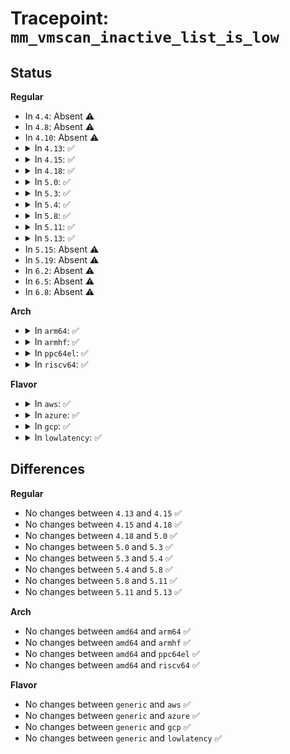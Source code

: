 # Tracepoint: <code>mm_vmscan_inactive_list_is_low</code>

## Status
<b>Regular</b>
<ul>
<li>
In <code>4.4</code>: Absent ⚠️
</li>
<li>
In <code>4.8</code>: Absent ⚠️
</li>
<li>
In <code>4.10</code>: Absent ⚠️
</li>
<li>
<details>
<summary>In <code>4.13</code>: ✅</summary>

Event:

```c
struct trace_event_raw_mm_vmscan_inactive_list_is_low {
    struct trace_entry ent;
    int nid;
    int reclaim_idx;
    long unsigned int total_inactive;
    long unsigned int inactive;
    long unsigned int total_active;
    long unsigned int active;
    long unsigned int ratio;
    int reclaim_flags;
    char __data[0];
};
```
Function:

```c
void trace_event_raw_event_mm_vmscan_inactive_list_is_low(void *__data, int nid, int reclaim_idx, long unsigned int total_inactive, long unsigned int inactive, long unsigned int total_active, long unsigned int active, long unsigned int ratio, int file);
```
</details>
</li>
<li>
<details>
<summary>In <code>4.15</code>: ✅</summary>

Event:

```c
struct trace_event_raw_mm_vmscan_inactive_list_is_low {
    struct trace_entry ent;
    int nid;
    int reclaim_idx;
    long unsigned int total_inactive;
    long unsigned int inactive;
    long unsigned int total_active;
    long unsigned int active;
    long unsigned int ratio;
    int reclaim_flags;
    char __data[0];
};
```
Function:

```c
void trace_event_raw_event_mm_vmscan_inactive_list_is_low(void *__data, int nid, int reclaim_idx, long unsigned int total_inactive, long unsigned int inactive, long unsigned int total_active, long unsigned int active, long unsigned int ratio, int file);
```
</details>
</li>
<li>
<details>
<summary>In <code>4.18</code>: ✅</summary>

Event:

```c
struct trace_event_raw_mm_vmscan_inactive_list_is_low {
    struct trace_entry ent;
    int nid;
    int reclaim_idx;
    long unsigned int total_inactive;
    long unsigned int inactive;
    long unsigned int total_active;
    long unsigned int active;
    long unsigned int ratio;
    int reclaim_flags;
    char __data[0];
};
```
Function:

```c
void trace_event_raw_event_mm_vmscan_inactive_list_is_low(void *__data, int nid, int reclaim_idx, long unsigned int total_inactive, long unsigned int inactive, long unsigned int total_active, long unsigned int active, long unsigned int ratio, int file);
```
</details>
</li>
<li>
<details>
<summary>In <code>5.0</code>: ✅</summary>

Event:

```c
struct trace_event_raw_mm_vmscan_inactive_list_is_low {
    struct trace_entry ent;
    int nid;
    int reclaim_idx;
    long unsigned int total_inactive;
    long unsigned int inactive;
    long unsigned int total_active;
    long unsigned int active;
    long unsigned int ratio;
    int reclaim_flags;
    char __data[0];
};
```
Function:

```c
void trace_event_raw_event_mm_vmscan_inactive_list_is_low(void *__data, int nid, int reclaim_idx, long unsigned int total_inactive, long unsigned int inactive, long unsigned int total_active, long unsigned int active, long unsigned int ratio, int file);
```
</details>
</li>
<li>
<details>
<summary>In <code>5.3</code>: ✅</summary>

Event:

```c
struct trace_event_raw_mm_vmscan_inactive_list_is_low {
    struct trace_entry ent;
    int nid;
    int reclaim_idx;
    long unsigned int total_inactive;
    long unsigned int inactive;
    long unsigned int total_active;
    long unsigned int active;
    long unsigned int ratio;
    int reclaim_flags;
    char __data[0];
};
```
Function:

```c
void trace_event_raw_event_mm_vmscan_inactive_list_is_low(void *__data, int nid, int reclaim_idx, long unsigned int total_inactive, long unsigned int inactive, long unsigned int total_active, long unsigned int active, long unsigned int ratio, int file);
```
</details>
</li>
<li>
<details>
<summary>In <code>5.4</code>: ✅</summary>

Event:

```c
struct trace_event_raw_mm_vmscan_inactive_list_is_low {
    struct trace_entry ent;
    int nid;
    int reclaim_idx;
    long unsigned int total_inactive;
    long unsigned int inactive;
    long unsigned int total_active;
    long unsigned int active;
    long unsigned int ratio;
    int reclaim_flags;
    char __data[0];
};
```
Function:

```c
void trace_event_raw_event_mm_vmscan_inactive_list_is_low(void *__data, int nid, int reclaim_idx, long unsigned int total_inactive, long unsigned int inactive, long unsigned int total_active, long unsigned int active, long unsigned int ratio, int file);
```
</details>
</li>
<li>
<details>
<summary>In <code>5.8</code>: ✅</summary>

Event:

```c
struct trace_event_raw_mm_vmscan_inactive_list_is_low {
    struct trace_entry ent;
    int nid;
    int reclaim_idx;
    long unsigned int total_inactive;
    long unsigned int inactive;
    long unsigned int total_active;
    long unsigned int active;
    long unsigned int ratio;
    int reclaim_flags;
    char __data[0];
};
```
Function:

```c
void trace_event_raw_event_mm_vmscan_inactive_list_is_low(void *__data, int nid, int reclaim_idx, long unsigned int total_inactive, long unsigned int inactive, long unsigned int total_active, long unsigned int active, long unsigned int ratio, int file);
```
</details>
</li>
<li>
<details>
<summary>In <code>5.11</code>: ✅</summary>

Event:

```c
struct trace_event_raw_mm_vmscan_inactive_list_is_low {
    struct trace_entry ent;
    int nid;
    int reclaim_idx;
    long unsigned int total_inactive;
    long unsigned int inactive;
    long unsigned int total_active;
    long unsigned int active;
    long unsigned int ratio;
    int reclaim_flags;
    char __data[0];
};
```
Function:

```c
void trace_event_raw_event_mm_vmscan_inactive_list_is_low(void *__data, int nid, int reclaim_idx, long unsigned int total_inactive, long unsigned int inactive, long unsigned int total_active, long unsigned int active, long unsigned int ratio, int file);
```
</details>
</li>
<li>
<details>
<summary>In <code>5.13</code>: ✅</summary>

Event:

```c
struct trace_event_raw_mm_vmscan_inactive_list_is_low {
    struct trace_entry ent;
    int nid;
    int reclaim_idx;
    long unsigned int total_inactive;
    long unsigned int inactive;
    long unsigned int total_active;
    long unsigned int active;
    long unsigned int ratio;
    int reclaim_flags;
    char __data[0];
};
```
Function:

```c
void trace_event_raw_event_mm_vmscan_inactive_list_is_low(void *__data, int nid, int reclaim_idx, long unsigned int total_inactive, long unsigned int inactive, long unsigned int total_active, long unsigned int active, long unsigned int ratio, int file);
```
</details>
</li>
<li>
In <code>5.15</code>: Absent ⚠️
</li>
<li>
In <code>5.19</code>: Absent ⚠️
</li>
<li>
In <code>6.2</code>: Absent ⚠️
</li>
<li>
In <code>6.5</code>: Absent ⚠️
</li>
<li>
In <code>6.8</code>: Absent ⚠️
</li>
</ul>
<b>Arch</b>
<ul>
<li>
<details>
<summary>In <code>arm64</code>: ✅</summary>

Event:

```c
struct trace_event_raw_mm_vmscan_inactive_list_is_low {
    struct trace_entry ent;
    int nid;
    int reclaim_idx;
    long unsigned int total_inactive;
    long unsigned int inactive;
    long unsigned int total_active;
    long unsigned int active;
    long unsigned int ratio;
    int reclaim_flags;
    char __data[0];
};
```
Function:

```c
void trace_event_raw_event_mm_vmscan_inactive_list_is_low(void *__data, int nid, int reclaim_idx, long unsigned int total_inactive, long unsigned int inactive, long unsigned int total_active, long unsigned int active, long unsigned int ratio, int file);
```
</details>
</li>
<li>
<details>
<summary>In <code>armhf</code>: ✅</summary>

Event:

```c
struct trace_event_raw_mm_vmscan_inactive_list_is_low {
    struct trace_entry ent;
    int nid;
    int reclaim_idx;
    long unsigned int total_inactive;
    long unsigned int inactive;
    long unsigned int total_active;
    long unsigned int active;
    long unsigned int ratio;
    int reclaim_flags;
    char __data[0];
};
```
Function:

```c
void trace_event_raw_event_mm_vmscan_inactive_list_is_low(void *__data, int nid, int reclaim_idx, long unsigned int total_inactive, long unsigned int inactive, long unsigned int total_active, long unsigned int active, long unsigned int ratio, int file);
```
</details>
</li>
<li>
<details>
<summary>In <code>ppc64el</code>: ✅</summary>

Event:

```c
struct trace_event_raw_mm_vmscan_inactive_list_is_low {
    struct trace_entry ent;
    int nid;
    int reclaim_idx;
    long unsigned int total_inactive;
    long unsigned int inactive;
    long unsigned int total_active;
    long unsigned int active;
    long unsigned int ratio;
    int reclaim_flags;
    char __data[0];
};
```
Function:

```c
void trace_event_raw_event_mm_vmscan_inactive_list_is_low(void *__data, int nid, int reclaim_idx, long unsigned int total_inactive, long unsigned int inactive, long unsigned int total_active, long unsigned int active, long unsigned int ratio, int file);
```
</details>
</li>
<li>
<details>
<summary>In <code>riscv64</code>: ✅</summary>

Event:

```c
struct trace_event_raw_mm_vmscan_inactive_list_is_low {
    struct trace_entry ent;
    int nid;
    int reclaim_idx;
    long unsigned int total_inactive;
    long unsigned int inactive;
    long unsigned int total_active;
    long unsigned int active;
    long unsigned int ratio;
    int reclaim_flags;
    char __data[0];
};
```
Function:

```c
void trace_event_raw_event_mm_vmscan_inactive_list_is_low(void *__data, int nid, int reclaim_idx, long unsigned int total_inactive, long unsigned int inactive, long unsigned int total_active, long unsigned int active, long unsigned int ratio, int file);
```
</details>
</li>
</ul>
<b>Flavor</b>
<ul>
<li>
<details>
<summary>In <code>aws</code>: ✅</summary>

Event:

```c
struct trace_event_raw_mm_vmscan_inactive_list_is_low {
    struct trace_entry ent;
    int nid;
    int reclaim_idx;
    long unsigned int total_inactive;
    long unsigned int inactive;
    long unsigned int total_active;
    long unsigned int active;
    long unsigned int ratio;
    int reclaim_flags;
    char __data[0];
};
```
Function:

```c
void trace_event_raw_event_mm_vmscan_inactive_list_is_low(void *__data, int nid, int reclaim_idx, long unsigned int total_inactive, long unsigned int inactive, long unsigned int total_active, long unsigned int active, long unsigned int ratio, int file);
```
</details>
</li>
<li>
<details>
<summary>In <code>azure</code>: ✅</summary>

Event:

```c
struct trace_event_raw_mm_vmscan_inactive_list_is_low {
    struct trace_entry ent;
    int nid;
    int reclaim_idx;
    long unsigned int total_inactive;
    long unsigned int inactive;
    long unsigned int total_active;
    long unsigned int active;
    long unsigned int ratio;
    int reclaim_flags;
    char __data[0];
};
```
Function:

```c
void trace_event_raw_event_mm_vmscan_inactive_list_is_low(void *__data, int nid, int reclaim_idx, long unsigned int total_inactive, long unsigned int inactive, long unsigned int total_active, long unsigned int active, long unsigned int ratio, int file);
```
</details>
</li>
<li>
<details>
<summary>In <code>gcp</code>: ✅</summary>

Event:

```c
struct trace_event_raw_mm_vmscan_inactive_list_is_low {
    struct trace_entry ent;
    int nid;
    int reclaim_idx;
    long unsigned int total_inactive;
    long unsigned int inactive;
    long unsigned int total_active;
    long unsigned int active;
    long unsigned int ratio;
    int reclaim_flags;
    char __data[0];
};
```
Function:

```c
void trace_event_raw_event_mm_vmscan_inactive_list_is_low(void *__data, int nid, int reclaim_idx, long unsigned int total_inactive, long unsigned int inactive, long unsigned int total_active, long unsigned int active, long unsigned int ratio, int file);
```
</details>
</li>
<li>
<details>
<summary>In <code>lowlatency</code>: ✅</summary>

Event:

```c
struct trace_event_raw_mm_vmscan_inactive_list_is_low {
    struct trace_entry ent;
    int nid;
    int reclaim_idx;
    long unsigned int total_inactive;
    long unsigned int inactive;
    long unsigned int total_active;
    long unsigned int active;
    long unsigned int ratio;
    int reclaim_flags;
    char __data[0];
};
```
Function:

```c
void trace_event_raw_event_mm_vmscan_inactive_list_is_low(void *__data, int nid, int reclaim_idx, long unsigned int total_inactive, long unsigned int inactive, long unsigned int total_active, long unsigned int active, long unsigned int ratio, int file);
```
</details>
</li>
</ul>

## Differences
<b>Regular</b>
<ul>
<li>
No changes between <code>4.13</code> and <code>4.15</code> ✅
</li>
<li>
No changes between <code>4.15</code> and <code>4.18</code> ✅
</li>
<li>
No changes between <code>4.18</code> and <code>5.0</code> ✅
</li>
<li>
No changes between <code>5.0</code> and <code>5.3</code> ✅
</li>
<li>
No changes between <code>5.3</code> and <code>5.4</code> ✅
</li>
<li>
No changes between <code>5.4</code> and <code>5.8</code> ✅
</li>
<li>
No changes between <code>5.8</code> and <code>5.11</code> ✅
</li>
<li>
No changes between <code>5.11</code> and <code>5.13</code> ✅
</li>
</ul>
<b>Arch</b>
<ul>
<li>
No changes between <code>amd64</code> and <code>arm64</code> ✅
</li>
<li>
No changes between <code>amd64</code> and <code>armhf</code> ✅
</li>
<li>
No changes between <code>amd64</code> and <code>ppc64el</code> ✅
</li>
<li>
No changes between <code>amd64</code> and <code>riscv64</code> ✅
</li>
</ul>
<b>Flavor</b>
<ul>
<li>
No changes between <code>generic</code> and <code>aws</code> ✅
</li>
<li>
No changes between <code>generic</code> and <code>azure</code> ✅
</li>
<li>
No changes between <code>generic</code> and <code>gcp</code> ✅
</li>
<li>
No changes between <code>generic</code> and <code>lowlatency</code> ✅
</li>
</ul>
